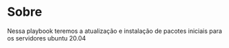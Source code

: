 # Sobre
Nessa playbook teremos a atualização e instalação de pacotes iniciais para os servidores ubuntu 20.04